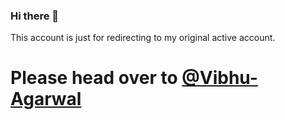 ### Hi there 👋

This account is just for redirecting to my original active account.

# Please head over to [@Vibhu-Agarwal](https://github.com/Vibhu-Agarwal)
